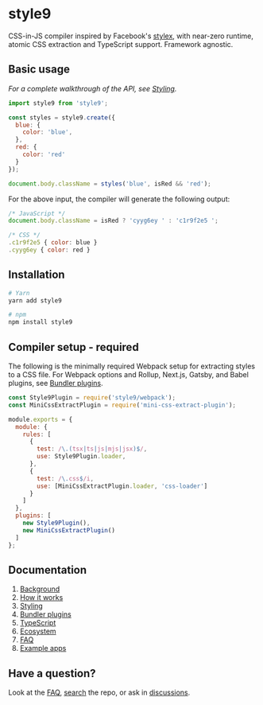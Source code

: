 # style9

CSS-in-JS compiler inspired by Facebook's [stylex][stylex], with near-zero runtime, atomic CSS extraction and TypeScript support. Framework agnostic.

## Basic usage

*For a complete walkthrough of the API, see [Styling](docs/Styling.md).*

```javascript
import style9 from 'style9';

const styles = style9.create({
  blue: {
    color: 'blue',
  },
  red: {
    color: 'red'
  }
});

document.body.className = styles('blue', isRed && 'red');
```

For the above input, the compiler will generate the following output:

```javascript
/* JavaScript */
document.body.className = isRed ? 'cyyg6ey ' : 'c1r9f2e5 ';

/* CSS */
.c1r9f2e5 { color: blue }
.cyyg6ey { color: red }
```

## Installation

```sh
# Yarn
yarn add style9

# npm
npm install style9
```

## Compiler setup - required

The following is the minimally required Webpack setup for extracting styles to a CSS file. For Webpack options and Rollup, Next.js, Gatsby, and Babel plugins, see [Bundler plugins](docs/Bundler-plugins.md).

```javascript
const Style9Plugin = require('style9/webpack');
const MiniCssExtractPlugin = require('mini-css-extract-plugin');

module.exports = {
  module: {
    rules: [
      {
        test: /\.(tsx|ts|js|mjs|jsx)$/,
        use: Style9Plugin.loader,
      },
      {
        test: /\.css$/i,
        use: [MiniCssExtractPlugin.loader, 'css-loader']
      }
    ]
  },
  plugins: [
    new Style9Plugin(),
    new MiniCssExtractPlugin()
  ]
};
```

## Documentation

1. [Background](docs/Background.md)
1. [How it works](docs/How-it-works.md)
1. [Styling](docs/Styling.md)
1. [Bundler plugins](docs/Bundler-plugins.md)
1. [TypeScript](docs/TypeScript.md)
1. [Ecosystem](docs/Ecosystem.md)
1. [FAQ](docs/FAQ.md)
1. [Example apps](examples)

## Have a question?

Look at the [FAQ](docs/FAQ.md), [search][search] the repo, or ask in [discussions][discussions].

[stylex]: https://www.youtube.com/watch?v=9JZHodNR184
[search]: https://github.com/johanholmerin/style9/search
[discussions]: https://github.com/johanholmerin/style9/discussions
